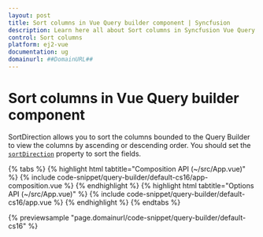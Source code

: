 ```yaml
---
layout: post
title: Sort columns in Vue Query builder component | Syncfusion
description: Learn here all about Sort columns in Syncfusion Vue Query builder component of Syncfusion Essential JS 2 and more.
control: Sort columns 
platform: ej2-vue
documentation: ug
domainurl: ##DomainURL##
---
```


# Sort columns in Vue Query builder component

SortDirection allows you to sort the columns bounded to the Query Builder to view the columns by ascending or descending order. You should set the [`sortDirection`](https://ej2.syncfusion.com/vue/documentation/api/query-builder/#sortdirection) property to sort the fields.

{% tabs %}
{% highlight html tabtitle="Composition API (~/src/App.vue)" %}
{% include code-snippet/query-builder/default-cs16/app-composition.vue %}
{% endhighlight %}
{% highlight html tabtitle="Options API (~/src/App.vue)" %}
{% include code-snippet/query-builder/default-cs16/app.vue %}
{% endhighlight %}
{% endtabs %}
        
{% previewsample "page.domainurl/code-snippet/query-builder/default-cs16" %}